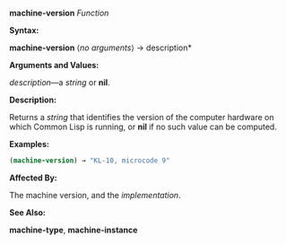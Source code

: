 **machine-version** *Function* 



**Syntax:** 



**machine-version** ⟨*no arguments*⟩ → description* 



**Arguments and Values:** 



*description*—a *string* or **nil**. 



**Description:** 



Returns a *string* that identifies the version of the computer hardware on which Common Lisp is running, or **nil** if no such value can be computed. 







 



 



**Examples:**
```lisp
(machine-version) → "KL-10, microcode 9" 
```
**Affected By:** 



The machine version, and the *implementation*. 



**See Also:** 



**machine-type**, **machine-instance** 



